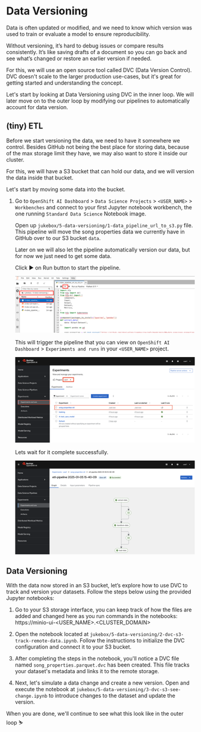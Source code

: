 # Data Versioning

Data is often updated or modified, and we need to know which version was used to train or evaluate a model to ensure reproducibility. 

Without versioning, it’s hard to debug issues or compare results consistently. It’s like saving drafts of a document so you can go back and see what’s changed or restore an earlier version if needed.

For this, we will use an open source tool called DVC (Data Version Control).  
DVC doesn't scale to the larger production use-cases, but it's great for getting started and understanding the concept.

Let's start by looking at Data Versioning using DVC in the inner loop. We will later move on to the outer loop by modifying our pipelines to automatically account for data version.

## (tiny) ETL

Before we start versioning the data, we need to have it somewhere we control. Besides GitHub not being the best place for storing data, because of the max storage limit they have, we may also want to store it inside our cluster.

For this, we will have a S3 bucket that can hold our data, and we will version the data inside that bucket.

Let's start by moving some data into the bucket.

1. Go to `OpenShift AI Dashboard` >  `Data Science Projects` > `<USER_NAME>` > `Workbenches` and connect to your first Jupyter notebook workbench, the one running `Standard Data Science` Notebook image.

    Open up `jukebox/5-data-versioning/1-data_pipeline_url_to_s3.py` file. This pipeline will move the song properties data we currently have in GitHub over to our S3 bucket `data`. 
    
    Later on we will also let the pipeline automatically version our data, but for now we just need to get some data.

    Click ▶️ on Run button to start the pipeline.

    ![data-pipeline.png](./images/data-pipeline.png)

    This will trigger the pipeline that you can view on `OpenShift AI Dashboard` > `Experiments and runs` in your `<USER_NAME>` project.

    ![etl-pipeline.png](./images/etl-pipeline.png)

    Lets wait for it complete successfully.

    ![ett-pipeline-2.png](./images/etl-pipeline-2.png)


## Data Versioning

With the data now stored in an S3 bucket, let’s explore how to use DVC to track and version your datasets. Follow the steps below using the provided Jupyter notebooks:

1. Go to your S3 storage interface, you can keep track of how the files are added and changed here as you run commands in the notebooks: https://minio-ui-<USER_NAME>.<CLUSTER_DOMAIN>

2. Open the notebook located at `jukebox/5-data-versioning/2-dvc-s3-track-remote-data.ipynb`. Follow the instructions to initialize the DVC configuration and connect it to your S3 bucket.

3. After completing the steps in the notebook, you'll notice a DVC file named `song_properties.parquet.dvc` has been created. This file tracks your dataset's metadata and links it to the remote storage.

4. Next, let's simulate a data change and create a new version. Open and execute the notebook at `jukebox/5-data-versioning/3-dvc-s3-see-change.ipynb` to introduce changes to the dataset and update the version.

When you are done, we'll continue to see what this look like in the outer loop ⛷️
